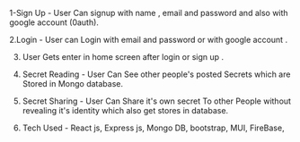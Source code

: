  1-Sign Up - User Can signup with name , email and password and also with google account (0auth).
 
 2.Login -  User can Login with email and password or with google account .

3. User Gets enter in home screen after login or sign up .

4. Secret Reading - User Can See other people's posted Secrets which are Stored in Mongo database.

5. Secret Sharing - User Can Share it's own secret To other People without revealing it's identity which also get stores in database.

6. Tech Used - React js, Express js, Mongo DB, bootstrap, MUI, FireBase,

